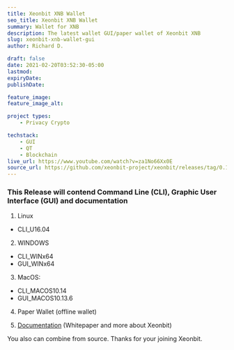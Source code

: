 ```yaml
---
title: Xeonbit XNB Wallet
seo_title: Xeonbit XNB Wallet
summary: Wallet for XNB
description: The latest wallet GUI/paper wallet of Xeonbit XNB
slug: xeonbit-xnb-wallet-gui
author: Richard D.

draft: false
date: 2021-02-20T03:52:30-05:00
lastmod: 
expiryDate: 
publishDate: 

feature_image: 
feature_image_alt: 

project types: 
    - Privacy Crypto

techstack:
    - GUI
    - QT
    - Blockchain
live_url: https://www.youtube.com/watch?v=za1No66Xx0E
source_url: https://github.com/xeonbit-project/xeonbit/releases/tag/0.13.0.4v2beta
---
```

### This Release will contend Command Line (CLI), Graphic User Interface (GUI) and documentation
  1. Linux
  * CLI_U16.04
  2. WINDOWS
  * CLI_WINx64
  * GUI_WINx64
  3. MacOS:
  * CLI_MACOS10.14
  * GUI_MACOS10.13.6
  4. Paper Wallet (offline wallet)

  5. [Documentation](https://github.com/xeonbit-project/xeonbit/releases/download/0.13.0.4v2beta/Document.zip) (Whitepaper and more about Xeonbit)

You also can combine from source. Thanks for your joining Xeonbit.